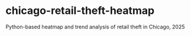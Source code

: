 # chicago-retail-theft-heatmap
Python-based heatmap and trend analysis of retail theft in Chicago, 2025
